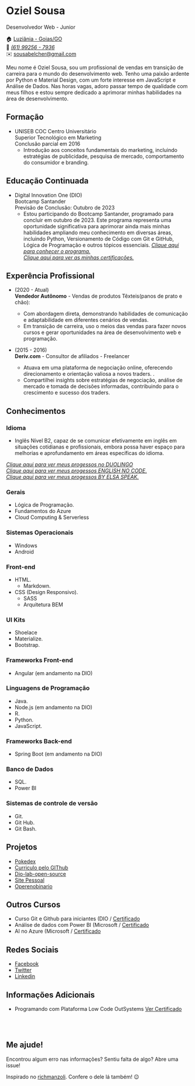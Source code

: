 # Oziel Sousa
Desenvolvedor Web - Junior

:house:    [Luziânia - Goias/GO](https://maps.app.goo.gl/eoufezGsvUSJwgeu7) <br>
:iphone:   [_(61) 99256 - 7936_](https://api.whatsapp.com/send?phone=551992567936&)<br> 
:envelope:  sousabelcher@gmail.com

Meu nome é Oziel Sousa, sou um profissional de vendas em transição de carreira para o mundo do desenvolvimento web. Tenho uma paixão ardente por Python e Material Design, com um forte interesse em JavaScript e Análise de Dados. Nas horas vagas, adoro passar tempo de qualidade com meus filhos e estou sempre dedicado a aprimorar minhas habilidades na área de desenvolvimento.

## Formação
* UNISEB COC Centro Universitário <br>
Superior Tecnológico em Marketing <br>
Conclusão parcial em 2016 <br>
  * Introdução aos conceitos fundamentais do marketing, incluindo estratégias de publicidade, pesquisa de mercado, comportamento do consumidor e branding. 

## Educação Continuada
* Digital Innovation One (DIO) <br>
Bootcamp Santander <br>
Previsão de Conclusão: Outubro de 2023 <br>
  * Estou participando do Bootcamp Santander, programado para concluir em outubro de 2023. Este programa representa uma oportunidade significativa para aprimorar ainda mais minhas habilidades ampliando meu conhecimento em diversas áreas, incluindo Python, Versionamento de Código com Git e GitHub, Lógica de Programação e outros tópicos essenciais.
[_Clique aqui para conhecer o programa._](https://www.dio.me/bootcamp/santander-fullstack-developer)<br>
[_Clique aqui para ver as minhas certificações._](https://www.dio.me/users/sousabelcher)

## Experência Profissional
* (2020 -  Atual) <br>
**Vendedor Autônomo** -
Vendas de produtos Têxteis(panos de prato e chão):
  * Com abordagem direta, demonstrando habilidades de comunicação e adaptabilidade em diferentes cenários de vendas.
  * Em transição de carreira, uso o meios das vendas para fazer novos cursos e gerar oportunidades na área de desenvolvimento web e programação.

* (2015 -  2016) <br>
**Deriv.com** -
Consultor de afiliados - Freelancer
  * Atuava em uma plataforma de negociação online, oferecendo direcionamento e orientação valiosa a novos traders. .
  * Compartilhei insights sobre estratégias de negociação, análise de mercado e tomada de decisões informadas, contribuindo para o crescimento e sucesso dos traders.

## Conhecimentos
### Idioma
* Inglês Nível B2, capaz de se comunicar efetivamente em inglês em situações cotidianas e profissionais, embora possa haver espaço para melhorias e aprofundamento em áreas específicas do idioma.
  
[_Clique aqui para ver meus progessos no DUOLINGO_](https://media.licdn.com/dms/image/D4D22AQFbf0DdR9HAyQ/feedshare-shrink_800/0/1690831380456?e=1698278400&v=beta&t=dzrCzWvBJZITtCUn0G9umhXXALlb8i-e57LAe4TuQWA)<br>
[_Clique aqui para ver meus progessos ENGLISH NO CODE._](https://media.licdn.com/dms/image/C4D22AQG-AU9ojNV90g/feedshare-shrink_800/0/1663295820148?e=1698278400&v=beta&t=Jw_95fP5ePFFVIESmMKrfhcoLjPjXx-HEX7ZvXnmmcY)<br>
[_Clique aqui para ver meus progessos BY ELSA SPEAK._](https://media.licdn.com/dms/image/D4D22AQFwfr_pClQfMg/feedshare-shrink_800/0/1684770912977?e=1698278400&v=beta&t=XnAzlNUcEF5fQBrPyKo5aVOlyhsA0lnmVci4-iM7LDM)<br>

### Gerais
* Lógica de Programação.
* Fundamentos do Azure
* Cloud Computing & Serverless

### Sistemas Operacionais
* Windows
* Android

### Front-end
* HTML.
  * Markdown.
* CSS (Design Responsivo).
  * SASS
  * Arquitetura BEM

### UI Kits
* Shoelace
* Materialize.
* Bootstrap.

### Frameworks Front-end
* Angular (em andamento na DIO)

### Linguagens de Programação
* Java.
* Node.js (em andamento na DIO)
* R.
* Python.
* JavaScript.

### Frameworks Back-end
* Spring Boot (em andamento na DIO)

### Banco de Dados
* SQL.
* Power BI

### Sistemas de controle de versão
* Git.
* Git Hub.
* Git Bash.

## Projetos
* [Pokedex](https://lnkd.in/dXA-sWGW)
* [Curriculo pelo GIThub](https://lnkd.in/diFPjD2A)
* [Dio-lab-open-source](https://github.com/ozzysousa/dio-lab-open-source)
* [Site Pessoal](https://hoocka.wixsite.com/sousabelcher/)<br>
* [Operenobinario](https://opere-no-binario.webnode.page/)

## Outros Cursos
* Curso Git e Github para iniciantes (DIO / [Certificado](https://www.dio.me/certificate/7C1D6909/share)<br>
* Análise de dados com Power BI (Microsoft / [Certificado](https://media.licdn.com/dms/image/D4D22AQFwt_x0TJmpNA/feedshare-shrink_800/0/1694639900593?e=1698278400&v=beta&t=E_6_EeWaqwTRuDPV3RivL_nSa0ptqjGcFdWN61lPoTw)<br>
* AI no Azure (Microsoft / [Certificado](https://media.licdn.com/dms/image/D4D22AQG45wCvPGOolA/feedshare-shrink_800/0/1694141603655?e=1698278400&v=beta&t=HGQTSFzidObdx17uo4sTT-n6BVjtZFEKSsArWFerXNw)


## Redes Sociais
*  [Facebook](https://www.facebook.com/sousabelcher)
*  [Twitter](https://twitter.com/sousabelcher)
*  [Linkedin](https://www.linkedin.com/in/sousabelcher)

## Informações Adicionais
* Programando com Plataforma Low Code OutSystems [Ver Certificado](https://media.licdn.com/dms/image/C4D22AQFqMOdfLpv04A/feedshare-shrink_1280/0/1595111851870?e=1698278400&v=beta&t=F8-Y5nraI7_kgEth6IFuoIbKBUW8Xbjtnbrj3CMvCAA)

<br><br>

## Me ajude!
Encontrou algum erro nas informações? Sentiu falta de algo? Abre uma issue! <br>

Inspirado no [richmanzoli](https://github.com/richmanzoli/curriculo). Confere o dele lá também! :wink:
